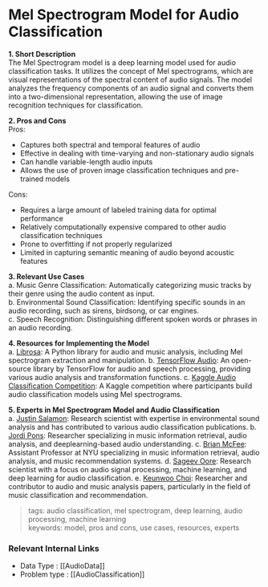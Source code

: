 # Mel Spectrogram Model for Audio Classification

**1. Short Description**\
The Mel Spectrogram model is a deep learning model used for audio classification tasks. It utilizes the concept of Mel spectrograms, which are visual representations of the spectral content of audio signals. The model analyzes the frequency components of an audio signal and converts them into a two-dimensional representation, allowing the use of image recognition techniques for classification.

**2. Pros and Cons**\
Pros:
- Captures both spectral and temporal features of audio
- Effective in dealing with time-varying and non-stationary audio signals
- Can handle variable-length audio inputs
- Allows the use of proven image classification techniques and pre-trained models

Cons:
- Requires a large amount of labeled training data for optimal performance
- Relatively computationally expensive compared to other audio classification techniques
- Prone to overfitting if not properly regularized
- Limited in capturing semantic meaning of audio beyond acoustic features

**3. Relevant Use Cases**\
a. Music Genre Classification: Automatically categorizing music tracks by their genre using the audio content as input.\
b. Environmental Sound Classification: Identifying specific sounds in an audio recording, such as sirens, birdsong, or car engines.\
c. Speech Recognition: Distinguishing different spoken words or phrases in an audio recording.

**4. Resources for Implementing the Model**\
a. [Librosa](https://librosa.org/): A Python library for audio and music analysis, including Mel spectrogram extraction and manipulation.
b. [TensorFlow Audio](https://github.com/tensorflow/audio): An open-source library by TensorFlow for audio and speech processing, providing various audio analysis and transformation functions.
c. [Kaggle Audio Classification Competition](https://www.kaggle.com/c/tensorflow-speech-recognition-challenge): A Kaggle competition where participants build audio classification models using Mel spectrograms.

**5. Experts in Mel Spectrogram Model and Audio Classification**\
a. [Justin Salamon](https://github.com/justinsalamon): Research scientist with expertise in environmental sound analysis and has contributed to various audio classification publications.
b. [Jordi Pons](https://github.com/jordipons): Researcher specializing in music information retrieval, audio analysis, and deeplearning-based audio understanding.
c. [Brian McFee](https://github.com/bmcfee): Assistant Professor at NYU specializing in music information retrieval, audio analysis, and music recommendation systems.
d. [Sageev Oore](https://github.com/sageev): Research scientist with a focus on audio signal processing, machine learning, and deep learning for audio classification.
e. [Keunwoo Choi](https://github.com/keunwoochoi): Researcher and contributor to audio and music analysis papers, particularly in the field of music classification and recommendation.

> tags: audio classification, mel spectrogram, deep learning, audio processing, machine learning  
> keywords: model, pros and cons, use cases, resources, experts


 ### Relevant Internal Links
- Data Type : [[AudioData]]
- Problem type : [[AudioClassification]]
